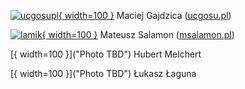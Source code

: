 [![ucgosupl](https://avatars.githubusercontent.com/u/25139560){ width=100 }](https://github.com/ucgosupl "Maciej Gajdzica") Maciej Gajdzica ([ucgosu.pl](https://ucgosu.pl))

[![lamik](https://avatars.githubusercontent.com/u/13315195){ width=100 }](https://github.com/lamik "Mateusz Salamon") Mateusz Salamon ([msalamon.pl](https://msalamon.pl))

[![](){ width=100 }]("Photo TBD") Hubert Melchert

[![](){ width=100 }]("Photo TBD") Łukasz Łaguna